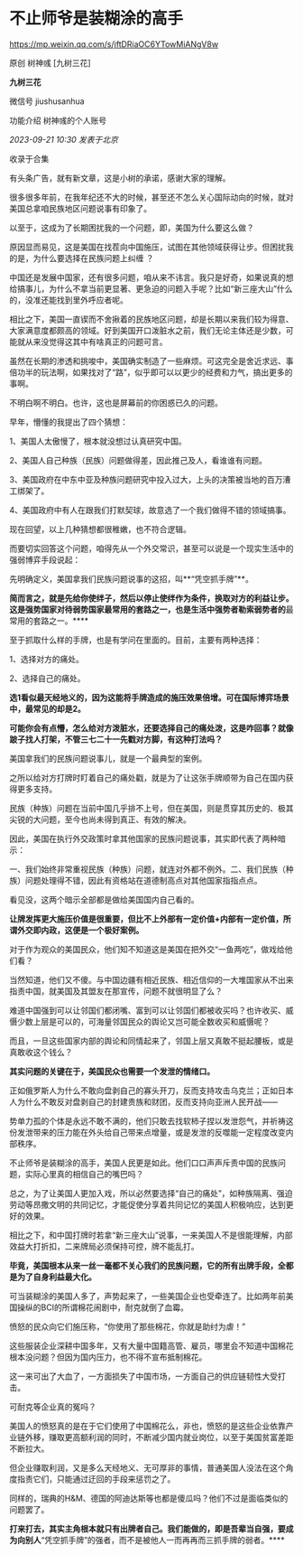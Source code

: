 # 不止师爷是装糊涂的高手

https://mp.weixin.qq.com/s/jftDRiaOC6YTowMiANgV8w

原创 树神彧 [九树三花]

**九树三花** 

微信号 jiushusanhua

功能介绍 树神彧的个人账号

_2023-09-21 10:30_ _发表于北京_

收录于合集

有头条广告，就有新文章，这是小树的承诺，感谢大家的理解。

很多很多年前，在我年纪还不大的时候，甚至还不怎么关心国际动向的时候，就对美国总拿咱民族地区问题说事有印象了。  

以至于，这成为了长期困扰我的一个问题，即，美国为什么要这么做？

原因显而易见，这是美国在找茬向中国施压，试图在其他领域获得让步。但困扰我的是，为什么要选择在民族问题上纠缠 ？

中国还是发展中国家，还有很多问题，咱从来不讳言。我只是好奇，如果说真的想给搞事儿，为什么不拿当前更显著、更急迫的问题入手呢？比如“新三座大山”什么的，没准还能找到里外呼应者呢。

相比之下，美国一直锲而不舍揪着的民族地区问题，却是长期以来我们较为得意、大家满意度都颇高的领域。好到美国开口泼脏水之前，我们无论主体还是少数，可能就从来没觉得这其中有啥真正的问题可言。

虽然在长期的渗透和挑唆中，美国确实制造了一些麻烦。可这完全是舍近求远、事倍功半的玩法啊，如果找对了“路”，似乎即可以以更少的经费和力气，搞出更多的事啊。

不明白啊不明白。也许，这也是屏幕前的你困惑已久的问题。

早年，懵懂的我提出了四个猜想：

1、美国人太傲慢了，根本就没想过认真研究中国。

2、美国人自己种族（民族）问题做得差，因此推己及人，看谁谁有问题。

3、美国政府在中东中亚及种族问题研究中投入过大，上头的决策被当地的百万漕工绑架了。

4、美国政府中有人在跟我们打默契球，故意选了一个我们做得不错的领域搞事。

现在回望，以上几种猜想都很稚嫩，也不符合逻辑。

而要切实回答这个问题，咱得先从一个外交常识，甚至可以说是一个现实生活中的强弱博弈手段说起：

先明确定义，美国拿我们民族问题说事的这招，叫**“凭空抓手牌”**。

**简而言之，就是先给你使绊子，然后以停止使绊作为条件，换取对方的利益让步。这是强势国家对待弱势国家最常用的套路之一，也是生活中强势者勒索弱势者的**最常用的套路之一。****

至于抓取什么样的手牌，也是有学问在里面的。目前，主要有两种选择：

1、选择对方的痛处。

2、选择自己的痛处。

**选1看似最天经地义的，因为这能将手牌造成的施压效果倍增。可在国际博弈场景中，最常见的却是2。**

**可能你会有点懵，怎么给对方泼脏水，还要选择自己的痛处泼，这是咋回事？就像跛子找人打架，不管三七二十一先戳对方脚，有这种打法吗？**

美国拿我们的民族问题说事儿，就是一个最典型的案例。  

之所以给对方打牌时盯着自己的痛处戳，就是为了让这张手牌顺带为自己在国内获得更多支持。

民族（种族）问题在当前中国几乎排不上号，但在美国，则是贯穿其历史的、极其尖锐的大问题，至今也尚未得到真正、有效的解决。

因此，美国在执行外交政策时拿其他国家的民族问题说事，其实即代表了两种暗示：

一、我们始终非常重视民族（种族）问题，就连对外都不例外。二、我们民族（种族）问题处理得不错，因此有资格站在道德制高点对其他国家指指点点。

看见没，这两个暗示全部都是做给美国国内自己看的。

**让牌发挥更大施压价值是很重要，但比不上外部有一定价值+内部有一定价值，**所谓外交即内政，这便是一个极好案例。****

对于作为观众的美国民众，他们知不知道这是美国在把外交“一鱼两吃”，做戏给他们看？

当然知道，他们又不傻。与中国边疆有相近民族、相近信仰的一大堆国家从不出来指责中国，就美国及其盟友在那宣传，问题不就很明显了么？

难道中国强到可以让邻国们都闭嘴、富到可以让邻国们都被收买吗？也许收买、威慑少数上层是可以的，可海量邻国民众的舆论又岂可能全数收买和威慑呢？

而且，一旦这些国家内部的舆论和同情起来了，邻国上层又真敢不挺起腰板，或是真敢收这个钱么？

**其实问题的关键在于，美国民众也需要一个发泄的情绪口。**

正如俄罗斯人为什么不敢向盘剥自己的寡头开刀，反而支持攻击乌克兰；正如日本人为什么不敢反对盘剥自己的封建贵族和财团，反而支持向亚洲人民开战——

势单力孤的个体是永远不敢不满的，他们只敢去找软柿子捏以发泄怨气，并祈祷这份发泄带来的压力能在外头给自己带来点增量，或是发泄的反噬能一定程度改变内部秩序。

不止师爷是装糊涂的高手，美国人民更是如此。他们口口声声斥责中国的民族问题，实际心里真的相信自己的嘴巴吗？

总之，为了让美国人更加入戏，所以必然要选择“自己的痛处”，如种族隔离、强迫劳动等昂撒文明的共同记忆，才能促使分享着共同记忆的美国人积极响应，达到更好的效果。

相比之下，和中国打牌时若拿“新三座大山”说事，一来美国人不是很能理解，内部效益大打折扣，二来牌局必须保持可控，牌不能乱打。

**毕竟，美国根本从来一丝一毫都不关心我们的民族问题，它的所有出牌手段，全都是为了自身利益最大化。**

可当装糊涂的美国人多了，声势起来了，一些美国企业也受牵连了。比如两年前美国操纵的BCI的所谓棉花闹剧中，耐克就倒了血霉。

愤怒的民众向它们施压称，“你使用了那些棉花，你就是助纣为虐！”

这些服装企业深耕中国多年，又有大量中国籍高管、雇员，哪里会不知道中国棉花根本没问题？但因为国内压力，也不得不宣布抵制棉花。

这一来可出了大血了，一方面损失了中国市场，一方面自己的供应链韧性大受打击。

可耐克等企业真的冤吗？

美国人的愤怒真的是在于它们使用了中国棉花么，非也，愤怒的是这些企业依靠产业链外移，赚取更高额利润的同时，不断减少国内就业岗位，以至于美国贫富差距不断拉大。

但企业赚取利润，又是多么天经地义、无可厚非的事情，普通美国人没法在这个角度指责它们，只能通过迂回的手段来惩罚之了。

同样的，瑞典的H&M、德国的阿迪达斯等也都是傻瓜吗？他们不过是面临类似的问题罢了。

**打来打去，其实主角根本就只有出牌者自己。我们能做的，即是吾辈当自强，要成为向别人**“凭空抓手牌”的强者，而不是被他人一而再再而三抓手牌的弱者。****